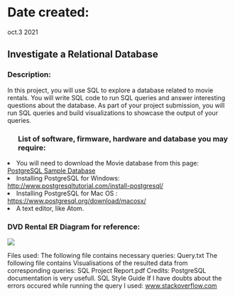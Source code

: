 <h1>Date created:</h1>
   oct.3 2021
<h2>Investigate a Relational Database</h2>
<h3>Description:</h3>
<p>In this project, you will use SQL to explore a database related to movie rentals.
  You will write SQL code to run SQL queries and answer interesting questions about the database.
  As part of your project submission, you will run SQL queries and build visualizations to showcase the output of your queries.</p>

<ul><h3>List of software, firmware, hardware and database you may require:</h3></ul>
          <li>You will need to download the Movie database from this page: <a href="PostgreSQL Sample Database">PostgreSQL Sample Database</a></li>
          <li>Installing PostgreSQL for Windows: <a href="http://www.postgresqltutorial.com/install-postgresql/">http://www.postgresqltutorial.com/install-postgresql/</a></li>
          <li>Installing PostgreSQL for Mac OS : <a href="https://www.postgresql.org/download/macosx/">https://www.postgresql.org/download/macosx/</a></li>
          <li>A text editor, like Atom.</li>
 </ul>
          
<h3>DVD Rental ER Diagram for reference:</h3>
<img src="http://www.postgresqltutorial.com/postgresql-sample-database/"/>


Files used:
The following file contains necessary queries:
Query.txt
The following file contains Visualisations of the resulted data from corresponding queries:
SQL Project Report.pdf
Credits:
PostgreSQL documentation is very usefull.
SQL Style Guide
If I have doubts about the errors occured while running the query I used: www.stackoverflow.com
